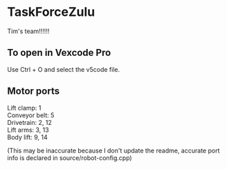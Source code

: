 # TaskForceZulu
Tim's team!!!!!!

## To open in Vexcode Pro
Use Ctrl + O and select the v5code file.

## Motor ports
Lift clamp: 1<br/>
Conveyor belt: 5<br/>
Drivetrain: 2, 12<br/>
Lift arms: 3, 13<br/>
Body lift: 9, 14<br/>

(This may be inaccurate because I don't update the readme, accurate port info is declared in source/robot-config.cpp)
